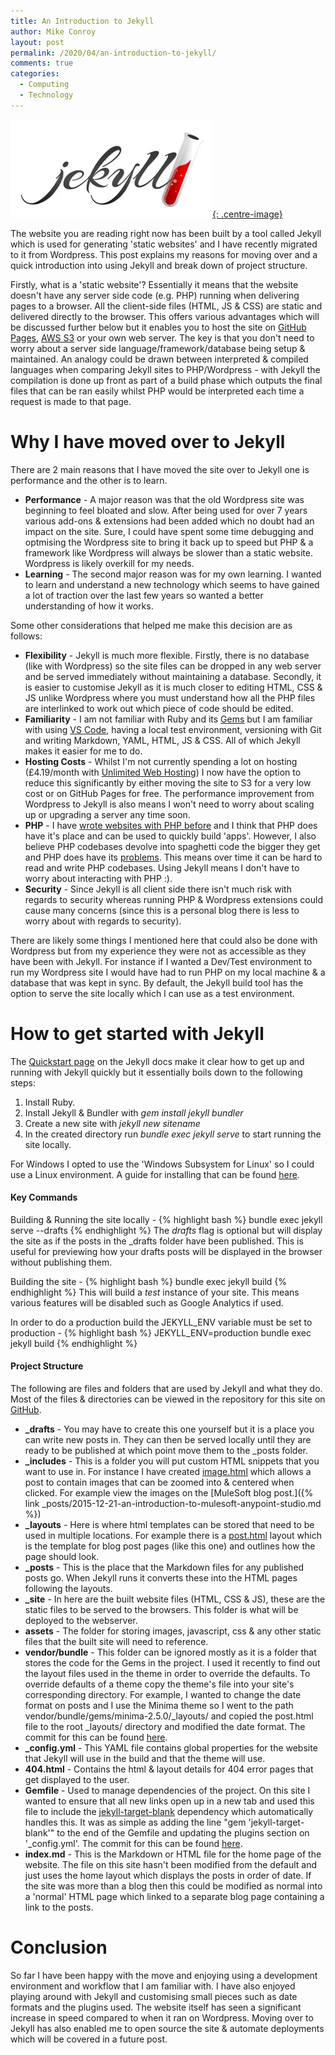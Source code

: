 ```yaml
---
title: An Introduction to Jekyll
author: Mike Conroy
layout: post
permalink: /2020/04/an-introduction-to-jekyll/
comments: true
categories:
  - Computing
  - Technology
---
```


[![Jekyll Logo](/assets/images/Jekyll/jekyll.webp){: .centre-image}](https://jekyllrb.com/)

The website you are reading right now has been built by a tool called Jekyll which is used for generating 'static websites' and I have recently migrated to it from Wordpress. This post explains my reasons for moving over and a quick introduction into using Jekyll and break down of project structure.

Firstly, what is a 'static website'? Essentially it means that the website doesn't have any server side code (e.g. PHP) running when delivering pages to a browser. All the client-side files (HTML, JS & CSS) are static and delivered directly to the browser. This offers various advantages which will be discussed further below but it enables you to host the site on [GitHub Pages](https://pages.github.com/), [AWS S3](https://aws.amazon.com/s3/) or your own web server. The key is that you don't need to worry about a server side language/framework/database being setup & maintained. An analogy could be drawn between interpreted & compiled languages when comparing Jekyll sites to PHP/Wordpress - with Jekyll the compilation is done up front as part of a build phase which outputs the final files that can be ran easily whilst PHP would be interpreted each time a request is made to that page.

# Why I have moved over to Jekyll

There are 2 main reasons that I have moved the site over to Jekyll one is performance and the other is to learn.
* **Performance** - A major reason was that the old Wordpress site was beginning to feel bloated and slow. After being used for over 7 years various add-ons & extensions had been added which no doubt had an impact on the site. Sure, I could have spent some time debugging and optmising the Wordpress site to bring it back up to speed but PHP & a framework like Wordpress will always be slower than a static website. Wordpress is likely overkill for my needs.
* **Learning** - The second major reason was for my own learning. I wanted to learn and understand a new technology which seems to have gained a lot of traction over the last few years so wanted a better understanding of how it works.

Some other considerations that helped me make this decision are as follows:
* **Flexibility** - Jekyll is much more flexible. Firstly, there is no database (like with Wordpress) so the site files can be dropped in any web server and be served immediately without maintaining a database. Secondly, it is easier to customise Jekyll as it is much closer to editing HTML, CSS & JS unlike Wordpress where you must understand how all the PHP files are interlinked to work out which piece of code should be edited.
* **Familiarity** - I am not familiar with Ruby and its [Gems](https://rubygems.org/) but I am familiar with using [VS Code](https://code.visualstudio.com/), having a local test environment, versioning with Git and writing Markdown, YAML, HTML, JS & CSS. All of which Jekyll makes it easier for me to do.
* **Hosting Costs** - Whilst I'm not currently spending a lot on hosting (£4.19/month with [Unlimited Web Hosting](https://www.unlimitedwebhosting.co.uk/)) I now have the option to reduce this significantly by either moving the site to S3 for a very low cost or on GitHub Pages for free. The performance improvement from Wordpress to Jekyll is also means I  won't need to worry about scaling up or upgrading a server any time soon.
* **PHP** - I have [wrote websites with PHP before](https://github.com/mikecon94/AstonBookStore) and I think that PHP does have it's place and can be used to quickly build 'apps'. However, I also believe PHP codebases devolve into spaghetti code the bigger they get and PHP does have its [problems](https://www.google.com/search?q=php+problems). This means over time it can be hard to read and write PHP codebases. Using Jekyll means I don't have to worry about interacting with PHP :).
* **Security** - Since Jekyll is all client side there isn't much risk with regards to security whereas running PHP & Wordpress extensions could cause many concerns (since this is a personal blog there is less to worry about with regards to security).

There are likely some things I mentioned here that could also be done with Wordpress but from my experience they were not as accessible as they have been with Jekyll. For instance if I wanted a Dev/Test environment to run my Wordpress site I would have had to run PHP on my local machine & a database that was kept in sync. By default, the Jekyll build tool has the option to serve the site locally which I can use as a test environment.

# How to get started with Jekyll
The [Quickstart page](https://jekyllrb.com/docs/) on the Jekyll docs make it clear how to get up and running with Jekyll quickly but it essentially boils down to the following steps:
1. Install Ruby.
2. Install Jekyll & Bundler with *gem install jekyll bundler*
3. Create a new site with *jekyll new sitename*
4. In the created directory run *bundle exec jekyll serve* to start running the site locally.

For Windows I opted to use the 'Windows Subsystem for Linux' so I could use a Linux environment. A guide for installing that can be found [here](https://docs.microsoft.com/en-us/windows/wsl/install-win10).

#### Key Commands

Building & Running the site locally -
{% highlight bash %}
bundle exec  jekyll serve --drafts
{% endhighlight %}
The *drafts* flag is optional but will display the site as if the posts in the _drafts folder have been published. This is useful for previewing how your drafts posts will be displayed in the browser without publishing them.

Building the site -
{% highlight bash %}
bundle exec jekyll build
{% endhighlight %}
This will build a *test* instance of your site. This means various features will be disabled such as Google Analytics if used.

In order to do a production build the JEKYLL_ENV variable must be set to production - 
{% highlight bash %}
JEKYLL_ENV=production bundle exec jekyll build
{% endhighlight %}

#### Project Structure

The following are files and folders that are used by Jekyll and what they do. Most of the files & directories can be viewed in the repository for this site on [GitHub](https://github.com/mikecon94/mikeconroy.com).
* **_drafts** - You may have to create this one yourself but it is a place you can write new posts in. They can then be served locally until they are ready to be published at which point move them to the _posts folder.
* **_includes** - This is a folder you will put custom HTML snippets that you want to use in. For instance I have created [image.html](https://github.com/mikecon94/mikeconroy.com/blob/master/_includes/image.html) which allows a post to contain images that can be zoomed into & centered when clicked. For example view the images on the [MuleSoft blog post.]({% link _posts/2015-12-21-an-introduction-to-mulesoft-anypoint-studio.md %})
* **_layouts** - Here is where html templates can be stored that need to be used in multiple locations. For example there is a [post.html](https://github.com/mikecon94/mikeconroy.com/blob/master/_layouts/post.html) layout which is the template for blog post pages (like this one) and outlines how the page should look.
* **_posts** - This is the place that the Markdown files for any published posts go. When Jekyll runs it converts these into the HTML pages following the layouts.
* **_site** - In here are the built website files (HTML, CSS & JS), these are the static files to be served to the browsers. This folder is what will be deployed to the webserver.
* **assets** - The folder for storing images, javascript, css & any other static files that the built site will need to reference.
* **vendor/bundle** - This folder can be ignored mostly as it is a folder that stores the code for the Gems in the project. I used it recently to find out the layout files used in the theme in order to override the defaults. To override defaults of a theme copy the theme's file into your site's corresponding directory. For example, I wanted to change the date format on posts and I use the Minima theme so I went to the path vendor/bundle/gems/minima-2.5.0/_layouts/ and copied the post.html file to the root _layouts/ directory and modified the date format. The commit for this can be found [here](https://github.com/mikecon94/mikeconroy.com/commit/f0a36827137bb627febc8fa4eb33d280a9232334).
* **_config.yml** - This YAML file contains global properties for the website that Jekyll will use in the build and that the theme will use.
* **404.html** - Contains the html & layout details for 404 error pages that get displayed to the user.
* **Gemfile** - Used to manage dependencies of the project. On this site I wanted to ensure that all new links open up in a new tab and used this file to include the [jekyll-target-blank](https://github.com/keithmifsud/jekyll-target-blank) dependency which automatically handles this. It was as simple as adding the line "gem 'jekyll-target-blank'" to the end of the Gemfile and updating the plugins section on '_config.yml'. The commit for this can be found [here](https://github.com/mikecon94/mikeconroy.com/commit/cd839e6ac39168c049b17ffd66581e936babd453).
* **index.md** - This is the Markdown or HTML file for the home page of the website. The file on this site hasn't been modified from the default and just uses the home layout which displays the posts in order of date. If the site was more than a blog then this could be modified as normal into a 'normal' HTML page which linked to a separate blog page containing a link to the posts.

# Conclusion
So far I have been happy with the move and enjoying using a development environment and workflow that I am familiar with. I have also enjoyed playing around with Jekyll and customising small pieces such as date formats and the plugins used. The website itself has seen a significant increase in speed compared to when it ran on Wordpress. Moving over to Jekyll has also enabled me to open source the site & automate deployments which will be covered in a future post.
